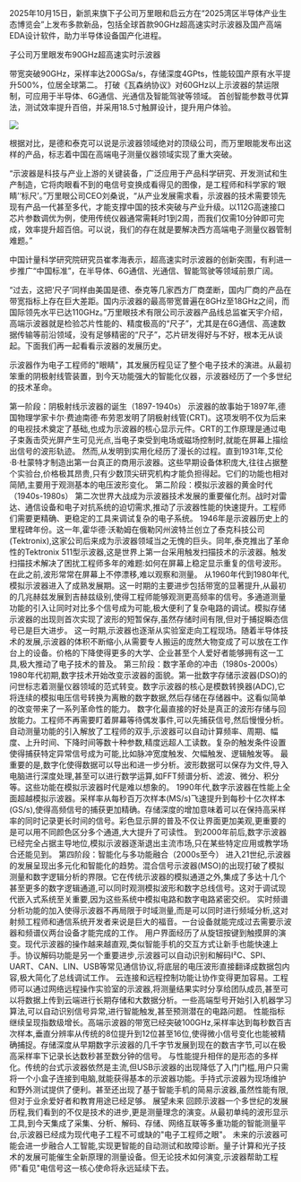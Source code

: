 2025年10月15日，新凯来旗下子公司万里眼和启云方在“2025湾区半导体产业生态博览会”上发布多款新品，包括全球首款90GHz超高速实时示波器及国产高端EDA设计软件，助力半导体设备国产化进程。

子公司万里眼发布90GHz超高速实时示波器

带宽突破90GHz，采样率达200GSa/s，存储深度4GPts，性能较国产原有水平提升500%，位居全球第二。
打破《瓦森纳协议》对60GHz以上示波器的禁运限制，可应用于半导体、6G通信、光通信及智能驾驶等领域。
首创智能参数寻优算法，测试效率提升百倍，并采用18.5寸触屏设计，提升用户体验。

![](https://files.mdnice.com/user/133220/2ab709cc-a216-4efe-a9d3-e6b97e272c0d.png)

根据对比，是德和泰克可以说是示波器领域绝对的顶级公司，而万里眼能发布出这样的产品，标志着中国在高端电子测量仪器领域实现了重大突破。

“示波器是科技与产业上游的关键装备，广泛应用于产品科学研究、开发测试和生产制造，它将肉眼看不到的电信号变换成看得见的图像，是工程师和科学家的‘眼睛’‘标尺’。”万里眼公司CEO刘桑说，“从产业发展需求看，示波器的技术需要领先现有产品一代甚至多代，才能支撑中国的技术突破与产业升级。以112G高速接口芯片参数调优为例，使用传统仪器通常需耗时1到2周，而我们仅需10分钟即可完成，效率提升超百倍。可以说，我们的存在就是要解决西方高端电子测量仪器管制难题。”

中国计量科学研究院研究员崔孝海表示，超高速实时示波器的创新突围，有利进一步推广“中国标准”，在半导体、6G通信、光通信、智能驾驶等领域前景广阔。

“过去，这把‘尺子’同样由美国是德、泰克等几家西方厂商垄断，国内厂商的产品在带宽指标上存在巨大差距。国内示波器的最高带宽普遍在8GHz至18GHz之间，而国际领先水平已达110GHz。”万里眼技术有限公司示波器产品线总监崔天宇介绍，高端示波器就是检验芯片性能的、精度极高的“尺子”，尤其是在6G通信、高速数据传输等前沿领域，没有足够精密的“尺子”，芯片研发得好与不好，根本无从谈起。下面我们再一起看看示波器的发展历史。


示波器作为电子工程师的"眼睛"，其发展历程见证了整个电子技术的演进。从最初笨重的阴极射线管装置，到今天功能强大的智能化仪器，示波器经历了一个多世纪的技术革命。

第一阶段：阴极射线示波器的诞生（1897-1940s）
示波器的故事始于1897年,德国物理学家卡尔·费迪南德·布劳恩发明了阴极射线管(CRT)。这项发明不仅为后来的电视技术奠定了基础,也成为示波器的核心显示元件。CRT的工作原理是通过电子束轰击荧光屏产生可见光点,当电子束受到电场或磁场控制时,就能在屏幕上描绘出信号的波形轨迹。
然而,从发明到实用化经历了漫长的过程。直到1931年,艾伦·B·杜蒙特才制造出第一台真正的商用示波器。这些早期设备体积庞大,往往占据整个实验台,价格极其昂贵,只有少数顶尖研究机构才能负担得起。它们的功能也相对简陋,主要用于观测基本的电压波形变化。
第二阶段：模拟示波器的黄金时代（1940s-1980s）
第二次世界大战成为示波器技术发展的重要催化剂。战时对雷达、通信设备和电子对抗系统的迫切需求,推动了示波器性能的快速提升。工程师们需要更精确、更稳定的工具来调试复杂的电子系统。
1946年是示波器历史上的里程碑年份。这一年,霍华德·沃勒姆在俄勒冈州波特兰创立了泰克科技公司(Tektronix),这家公司后来成为示波器领域当之无愧的巨头。同年,泰克推出了革命性的Tektronix 511型示波器,这是世界上第一台采用触发扫描技术的示波器。触发扫描技术解决了困扰工程师多年的难题:如何在屏幕上稳定显示重复的信号波形。在此之前,波形常常在屏幕上不停漂移,难以观察和测量。
从1960年代到1980年代,模拟示波器进入了成熟发展期。这一时期的主要进步包括带宽的显著提升,从最初的几兆赫兹发展到吉赫兹级别,使得工程师能够观测更高频率的信号。多通道测量功能的引入让同时对比多个信号成为可能,极大便利了复杂电路的调试。模拟存储示波器的出现则首次实现了波形的短暂保存,虽然存储时间有限,但对于捕捉瞬态信号已是巨大进步。
这一时期,示波器也逐渐从实验室走向工程现场。随着半导体技术的发展,示波器的体积不断缩小,从需要专人搬运的庞然大物变成了可以放在工作台上的设备。价格的下降使得更多的大学、企业甚至个人爱好者能够拥有这一工具,极大推动了电子技术的普及。
第三阶段：数字革命的冲击（1980s-2000s）
1980年代初期,数字技术开始改变示波器的面貌。第一批数字存储示波器(DSO)的问世标志着测量仪器领域的范式转变。数字示波器的核心是模数转换器(ADC),它将连续的模拟电压信号转换为离散的数字数据,然后存储在存储器中。这看似简单的改变带来了一系列革命性的能力。
数字化最直接的好处是真正的波形存储与回放能力。工程师不再需要盯着屏幕等待偶发事件,可以先捕获信号,然后慢慢分析。自动测量功能的引入解放了工程师的双手,示波器可以自动计算频率、周期、幅度、上升时间、下降时间等数十种参数,精度远超人工读数。复杂的触发条件设置使得捕获特定异常信号成为可能,比如脉冲宽度触发、欠幅触发、逻辑触发等。
最重要的是,数字化使得数据可以导出和进一步分析。波形数据可以保存为文件,导入电脑进行深度处理,甚至可以进行数学运算,如FFT频谱分析、滤波、微分、积分等。这些功能在模拟示波器时代是难以想象的。
1990年代,数字示波器在性能上全面超越模拟示波器。采样率从每秒百万次样本(MS/s)飞速提升到每秒十亿次样本(GS/s),使得高频信号的捕获更加精确。存储深度的增加意味着可以在保持高采样率的同时记录更长时间的信号。彩色显示屏的普及不仅让界面更加美观,更重要的是可以用不同颜色区分多个通道,大大提升了可读性。
到2000年前后,数字示波器已经完全占据主导地位,模拟示波器逐渐退出主流市场,只在某些特定应用或教学场合还能见到。
第四阶段：智能化与多功能融合（2000s至今）
进入21世纪,示波器的发展呈现出多元化和智能化的趋势。混合信号示波器(MSO)的出现打破了模拟测量和数字逻辑分析的界限。它在传统示波器的模拟通道之外,集成了多达十几个甚至更多的数字逻辑通道,可以同时观测模拟波形和数字总线信号。这对于调试现代嵌入式系统至关重要,因为这些系统中模拟电路和数字电路紧密交织。
实时频谱分析功能的加入使得示波器不再局限于时域测量,而是可以同时进行频域分析,这对射频工程师和通信系统开发者来说是巨大的福音。一台设备就能完成过去需要示波器和频谱仪两台设备才能完成的工作。
用户界面经历了从旋钮按键到触摸屏的演变。现代示波器的操作越来越直观,类似智能手机的交互方式让新手也能快速上手。协议解码功能是另一个重要进步,示波器可以自动识别和解码I²C、SPI、UART、CAN、LIN、USB等常见通信协议,将底层的电压波形直接翻译成数据包内容,极大简化了总线调试工作。
云连接和远程控制功能让协作变得更加容易。工程师可以通过网络远程操作实验室的示波器,将测量结果实时分享给团队成员,甚至可以将数据上传到云端进行长期存储和大数据分析。一些高端型号开始引入机器学习算法,可以自动识别信号异常,进行智能触发,甚至预测潜在的电路问题。
性能指标继续呈现指数级增长。高端示波器的带宽已经突破100GHz,采样率达到每秒数百吉次样本,垂直分辨率从传统的8位提升到12位甚至16位,使得微小信号变化也能被精确捕捉。存储深度从早期数字示波器的几千字节发展到现在的数吉字节,可以在极高采样率下记录长达数秒甚至数分钟的信号。
与性能提升相伴的是形态的多样化。传统的台式示波器依然是主流,但USB示波器的出现降低了入门门槛,用户只需将一个小盒子连接到电脑,就能获得基本的示波器功能。手持式示波器为现场维护和野外测试提供了便利。甚至还出现了基于智能手机的简易示波器,虽然性能有限,但对于业余爱好者和教育用途已经足够。
展望未来
回顾示波器一个多世纪的发展历程,我们看到的不仅是技术的进步,更是测量理念的演变。从最初单纯的波形显示工具,到今天集成了采集、分析、解码、存储、网络互联等多重功能的智能测量平台,示波器已经成为现代电子工程不可或缺的"电子工程师之眼"。
未来的示波器可能会进一步融合人工智能,实现更智能的自动测试和故障诊断。量子计算和光子技术的发展可能催生全新原理的测量设备。但无论技术如何演变,示波器帮助工程师"看见"电信号这一核心使命将永远延续下去。